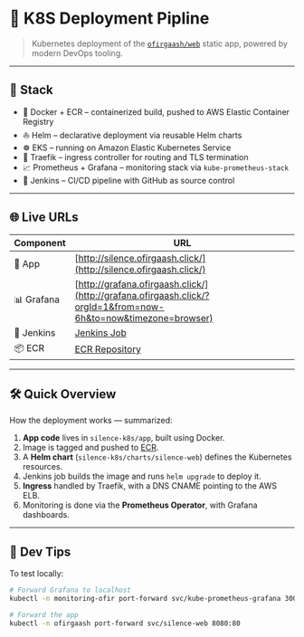 # 🚀 K8S Deployment Pipline

> Kubernetes deployment of the [`ofirgaash/web`](https://github.com/ofirgaash1/silence-k8s/tree/main/app) static app, powered by modern DevOps tooling.

---

## 🔧 Stack

- 🐳 Docker + ECR – containerized build, pushed to AWS Elastic Container Registry  
- ⛵ Helm – declarative deployment via reusable Helm charts  
- ☸️ EKS – running on Amazon Elastic Kubernetes Service  
- 🚦 Traefik – ingress controller for routing and TLS termination  
- 📈 Prometheus + Grafana – monitoring stack via `kube-prometheus-stack`  
- 🤖 Jenkins – CI/CD pipeline with GitHub as source control

---

## 🌐 Live URLs

| Component  | URL |
|------------|-----|
| 🧩 App     | [http://silence.ofirgaash.click/](http://silence.ofirgaash.click/) |
| 📊 Grafana | [http://grafana.ofirgaash.click/](http://grafana.ofirgaash.click/?orgId=1&from=now-6h&to=now&timezone=browser) |
| 🔁 Jenkins | [Jenkins Job](http://vpn.aws.cts.care/job/ofir-EKS-deployment/) |
| 📦 ECR     | [ECR Repository](https://il-central-1.console.aws.amazon.com/ecr/repositories/private/314525640319/ofirgaash/web?region=il-central-1) |

---

## 🛠️ Quick Overview

How the deployment works — summarized:

1. **App code** lives in `silence-k8s/app`, built using Docker.
2. Image is tagged and pushed to [ECR](https://il-central-1.console.aws.amazon.com/ecr).
3. A **Helm chart** (`silence-k8s/charts/silence-web`) defines the Kubernetes resources.
4. Jenkins job builds the image and runs `helm upgrade` to deploy it.
5. **Ingress** handled by Traefik, with a DNS CNAME pointing to the AWS ELB.
6. Monitoring is done via the **Prometheus Operator**, with Grafana dashboards.

---

## 🧪 Dev Tips

To test locally:

```bash
# Forward Grafana to localhost
kubectl -n monitoring-ofir port-forward svc/kube-prometheus-grafana 3000:80

# Forward the app
kubectl -n ofirgaash port-forward svc/silence-web 8080:80
